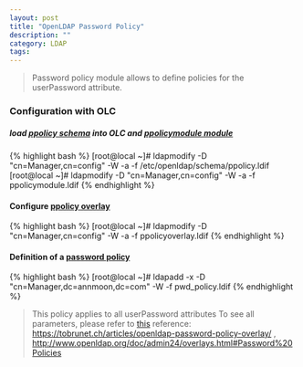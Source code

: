 ```yaml
---
layout: post
title: "OpenLDAP Password Policy"
description: ""
category: LDAP
tags:
---
```


> Password policy module allows to define policies for the userPassword attribute.

### Configuration with OLC

##### load [ppolicy schema](https://github.com/annmoon/OpenLDAP/blob/master/LDIF/ppolicy.ldif "ppolicy schema") into OLC and [ppolicymodule module](https://github.com/annmoon/OpenLDAP/blob/master/LDIF/ppolicymodule.ldif "ppolicymodule")

{% highlight bash %}
[root@local ~]# ldapmodify -D "cn=Manager,cn=config" -W -a -f /etc/openldap/schema/ppolicy.ldif
[root@local ~]# ldapmodify -D "cn=Manager,cn=config" -W -a -f ppolicymodule.ldif
{% endhighlight %}

#### Configure [ppolicy overlay](https://github.com/annmoon/OpenLDAP/blob/master/LDIF/ppolicyOverlayConfig.ldif "overlay")

{% highlight bash %}
[root@local ~]# ldapmodify -D "cn=Manager,cn=config" -W -a -f ppolicyoverlay.ldif
{% endhighlight %}

#### Definition of a [password policy](https://github.com/annmoon/OpenLDAP/blob/master/LDIF/pwd_policy.ldif "policy")

{% highlight bash %}
[root@local ~]# ldapadd -x -D "cn=Manager,dc=annmoon,dc=com" -W -f pwd_policy.ldif
{% endhighlight %}

> This policy applies to all userPassword attributes
> To see all parameters, please refer to [this](http://www.zytrax.com/books/ldap/ch6/ppolicy.html#pwdpolicyattributes "parameters")
> reference: <https://tobrunet.ch/articles/openldap-password-policy-overlay/> , <http://www.openldap.org/doc/admin24/overlays.html#Password%20Policies>

